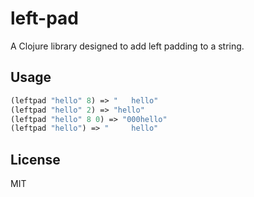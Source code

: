 # left-pad

A Clojure library designed to add left padding to a string.

## Usage

```clojure
(leftpad "hello" 8) => "   hello"
(leftpad "hello" 2) => "hello"
(leftpad "hello" 8 0) => "000hello"
(leftpad "hello") => "     hello"
```

## License

MIT
